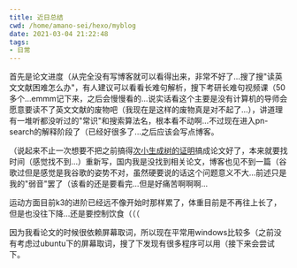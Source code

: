 ```yaml
---
title: 近日总结
cwd: /home/amano-sei/hexo/myblog
date: 2021-03-04 21:22:48
tags:
- 日常
---
```


首先是论文进度（从完全没有写博客就可以看得出来，非常不好了...搜了搜"读英文文献困难怎么办"，有人建议可以看看长难句解析，搜下考研长难句视频课（50多个...emmm记下来，之后会慢慢看的...说实话看这个主要是没有计算机的导师会愿意要读不了英文文献的废物吧（我现在是这样的废物真是对不起了...），讲道理有一堆听都没听过的"常识"和搜索算法名，根本看不动啊...不过现在进入pn\-search的解释阶段了（已经好很多了...之后应该会写点博客。

（说起来不止一次想要不把之前搞得[次小生成树的证明](/2020/09/30/关于次优最小生成树/)搞成论文好了，本来就要找时间（感觉找不到...）重新写，国内我是没找到相关论文，博客也见不到一篇（谷歌过但是感觉是我谷歌的姿势不对，虽然硬要说的话这个问题意义不大...前述只是我的"弱音"罢了（该看的还是要看完...但是好痛苦啊啊啊...

运动方面目前k3的进阶已经远不像开始时那样累了，体重目前是不再往上长了，但是也没往下降...还是要控制饮食（（（

因为我看论文的时候很依赖屏幕取词，所以现在平常用windows比较多（之前没有考虑过ubuntu下的屏幕取词，搜了下发现有很多程序可以用（接下来会尝试下。

